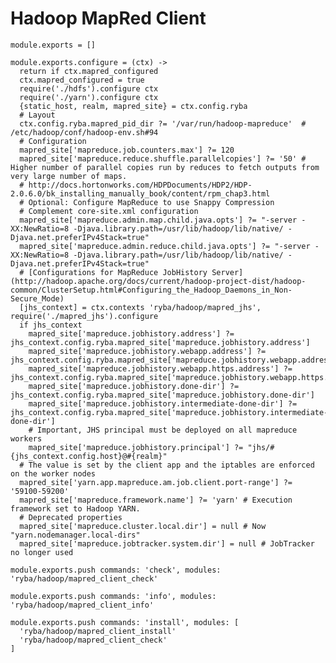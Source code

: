 
# Hadoop MapRed Client

    module.exports = []

    module.exports.configure = (ctx) ->
      return if ctx.mapred_configured
      ctx.mapred_configured = true
      require('./hdfs').configure ctx
      require('./yarn').configure ctx
      {static_host, realm, mapred_site} = ctx.config.ryba
      # Layout
      ctx.config.ryba.mapred_pid_dir ?= '/var/run/hadoop-mapreduce'  # /etc/hadoop/conf/hadoop-env.sh#94
      # Configuration
      mapred_site['mapreduce.job.counters.max'] ?= 120
      mapred_site['mapreduce.reduce.shuffle.parallelcopies'] ?= '50' #  Higher number of parallel copies run by reduces to fetch outputs from very large number of maps.
      # http://docs.hortonworks.com/HDPDocuments/HDP2/HDP-2.0.6.0/bk_installing_manually_book/content/rpm_chap3.html
      # Optional: Configure MapReduce to use Snappy Compression
      # Complement core-site.xml configuration
      mapred_site['mapreduce.admin.map.child.java.opts'] ?= "-server -XX:NewRatio=8 -Djava.library.path=/usr/lib/hadoop/lib/native/ -Djava.net.preferIPv4Stack=true"
      mapred_site['mapreduce.admin.reduce.child.java.opts'] ?= "-server -XX:NewRatio=8 -Djava.library.path=/usr/lib/hadoop/lib/native/ -Djava.net.preferIPv4Stack=true"
      # [Configurations for MapReduce JobHistory Server](http://hadoop.apache.org/docs/current/hadoop-project-dist/hadoop-common/ClusterSetup.html#Configuring_the_Hadoop_Daemons_in_Non-Secure_Mode)
      [jhs_context] = ctx.contexts 'ryba/hadoop/mapred_jhs', require('./mapred_jhs').configure
      if jhs_context
        mapred_site['mapreduce.jobhistory.address'] ?= jhs_context.config.ryba.mapred_site['mapreduce.jobhistory.address']
        mapred_site['mapreduce.jobhistory.webapp.address'] ?= jhs_context.config.ryba.mapred_site['mapreduce.jobhistory.webapp.address']
        mapred_site['mapreduce.jobhistory.webapp.https.address'] ?= jhs_context.config.ryba.mapred_site['mapreduce.jobhistory.webapp.https.address']
        mapred_site['mapreduce.jobhistory.done-dir'] ?= jhs_context.config.ryba.mapred_site['mapreduce.jobhistory.done-dir']
        mapred_site['mapreduce.jobhistory.intermediate-done-dir'] ?= jhs_context.config.ryba.mapred_site['mapreduce.jobhistory.intermediate-done-dir']
        # Important, JHS principal must be deployed on all mapreduce workers
        mapred_site['mapreduce.jobhistory.principal'] ?= "jhs/#{jhs_context.config.host}@#{realm}"
      # The value is set by the client app and the iptables are enforced on the worker nodes
      mapred_site['yarn.app.mapreduce.am.job.client.port-range'] ?= '59100-59200'
      mapred_site['mapreduce.framework.name'] ?= 'yarn' # Execution framework set to Hadoop YARN.
      # Deprecated properties
      mapred_site['mapreduce.cluster.local.dir'] = null # Now "yarn.nodemanager.local-dirs"
      mapred_site['mapreduce.jobtracker.system.dir'] = null # JobTracker no longer used

    module.exports.push commands: 'check', modules: 'ryba/hadoop/mapred_client_check'

    module.exports.push commands: 'info', modules: 'ryba/hadoop/mapred_client_info'

    module.exports.push commands: 'install', modules: [
      'ryba/hadoop/mapred_client_install'
      'ryba/hadoop/mapred_client_check'
    ]




